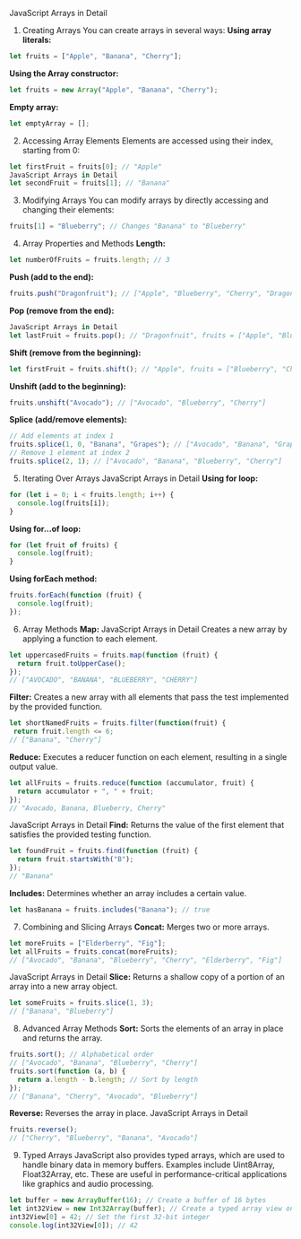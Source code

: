 JavaScript Arrays in Detail

1. Creating Arrays
   You can create arrays in several ways:
   **Using array literals:**

```javascript
let fruits = ["Apple", "Banana", "Cherry"];
```

**Using the Array constructor:**

```javascript
let fruits = new Array("Apple", "Banana", "Cherry");
```

**Empty array:**

```javascript
let emptyArray = [];
```

2. Accessing Array Elements
   Elements are accessed using their index, starting from 0:

```javascript
let firstFruit = fruits[0]; // "Apple"
JavaScript Arrays in Detail
let secondFruit = fruits[1]; // "Banana"
```

3. Modifying Arrays
   You can modify arrays by directly accessing and changing their elements:

```javascript
fruits[1] = "Blueberry"; // Changes "Banana" to "Blueberry"
```

4. Array Properties and Methods
   **Length:**

```javascript
let numberOfFruits = fruits.length; // 3
```

**Push (add to the end):**

```javascript
fruits.push("Dragonfruit"); // ["Apple", "Blueberry", "Cherry", "Dragonfruit"]
```

**Pop (remove from the end):**

```javascript
JavaScript Arrays in Detail
let lastFruit = fruits.pop(); // "Dragonfruit", fruits = ["Apple", "Blueberry", "Cherry"]
```

**Shift (remove from the beginning):**

```javascript
let firstFruit = fruits.shift(); // "Apple", fruits = ["Blueberry", "Cherry"]
```

**Unshift (add to the beginning):**

```javascript
fruits.unshift("Avocado"); // ["Avocado", "Blueberry", "Cherry"]
```

**Splice (add/remove elements):**

```javascript
// Add elements at index 1
fruits.splice(1, 0, "Banana", "Grapes"); // ["Avocado", "Banana", "Grapes", "Blueberry", "Cherry"]
// Remove 1 element at index 2
fruits.splice(2, 1); // ["Avocado", "Banana", "Blueberry", "Cherry"]
```

5. Iterating Over Arrays
   JavaScript Arrays in Detail
   **Using for loop:**

```javascript
for (let i = 0; i < fruits.length; i++) {
  console.log(fruits[i]);
}
```

**Using for...of loop:**

```javascript
for (let fruit of fruits) {
  console.log(fruit);
}
```

**Using forEach method:**

```javascript
fruits.forEach(function (fruit) {
  console.log(fruit);
});
```

6. Array Methods
   **Map:**
   JavaScript Arrays in Detail
   Creates a new array by applying a function to each element.

```javascript
let uppercasedFruits = fruits.map(function (fruit) {
  return fruit.toUpperCase();
});
// ["AVOCADO", "BANANA", "BLUEBERRY", "CHERRY"]
```

**Filter:**
Creates a new array with all elements that pass the test implemented by the provided function.

```javascript
let shortNamedFruits = fruits.filter(function(fruit) {
 return fruit.length <= 6;
// ["Banana", "Cherry"]
```

**Reduce:**
Executes a reducer function on each element, resulting in a single output value.

```javascript
let allFruits = fruits.reduce(function (accumulator, fruit) {
  return accumulator + ", " + fruit;
});
// "Avocado, Banana, Blueberry, Cherry"
```

JavaScript Arrays in Detail
**Find:**
Returns the value of the first element that satisfies the provided testing function.

```javascript
let foundFruit = fruits.find(function (fruit) {
  return fruit.startsWith("B");
});
// "Banana"
```

**Includes:**
Determines whether an array includes a certain value.

```javascript
let hasBanana = fruits.includes("Banana"); // true
```

7. Combining and Slicing Arrays
   **Concat:**
   Merges two or more arrays.

```javascript
let moreFruits = ["Elderberry", "Fig"];
let allFruits = fruits.concat(moreFruits);
// ["Avocado", "Banana", "Blueberry", "Cherry", "Elderberry", "Fig"]
```

JavaScript Arrays in Detail
**Slice:**
Returns a shallow copy of a portion of an array into a new array object.

```javascript
let someFruits = fruits.slice(1, 3);
// ["Banana", "Blueberry"]
```

8. Advanced Array Methods
   **Sort:**
   Sorts the elements of an array in place and returns the array.

```javascript
fruits.sort(); // Alphabetical order
// ["Avocado", "Banana", "Blueberry", "Cherry"]
fruits.sort(function (a, b) {
  return a.length - b.length; // Sort by length
});
// ["Banana", "Cherry", "Avocado", "Blueberry"]
```

**Reverse:**
Reverses the array in place.
JavaScript Arrays in Detail

```javascript
fruits.reverse();
// ["Cherry", "Blueberry", "Banana", "Avocado"]
```

9. Typed Arrays
   JavaScript also provides typed arrays, which are used to handle binary data in memory buffers.
   Examples include Uint8Array, Float32Array, etc. These are useful in performance-critical
   applications like graphics and audio processing.

```javascript
let buffer = new ArrayBuffer(16); // Create a buffer of 16 bytes
let int32View = new Int32Array(buffer); // Create a typed array view on the buffer
int32View[0] = 42; // Set the first 32-bit integer
console.log(int32View[0]); // 42
```
